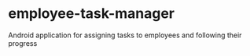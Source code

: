 # employee-task-manager
Android application for assigning tasks to employees and following their progress
